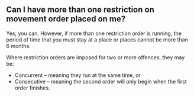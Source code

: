 ##  Can I have more than one restriction on movement order placed on me?

Yes, you can. However, if more than one restriction order is running, the
period of time that you must stay at a place or places cannot be more than 6
months.

Where restriction orders are imposed for two or more offences, they may be:

  * Concurrent – meaning they run at the same time, or 
  * Consecutive – meaning the second order will only begin when the first order finishes. 
